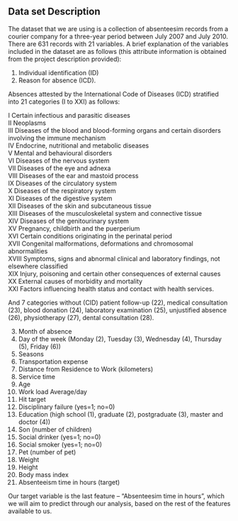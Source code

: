 ## Data set Description

The dataset that we are using is a collection of absenteesim records from a courier company for a three-year period between July 2007 and July 2010. There are 631 records with 21 variables. A brief explanation of the variables included in the dataset are as follows (this attribute information is obtained from the project description provided):

1. Individual identification (ID) 
2. Reason for absence (ICD).

Absences attested by the International Code of Diseases (ICD) stratified into 21 categories (I to XXI) as follows:

I Certain infectious and parasitic diseases  
II Neoplasms  
III Diseases of the blood and blood-forming organs and certain disorders involving the immune mechanism  
IV Endocrine, nutritional and metabolic diseases  
V Mental and behavioural disorders  
VI Diseases of the nervous system  
VII Diseases of the eye and adnexa  
VIII Diseases of the ear and mastoid process  
IX Diseases of the circulatory system  
X Diseases of the respiratory system  
XI Diseases of the digestive system  
XII Diseases of the skin and subcutaneous tissue  
XIII Diseases of the musculoskeletal system and connective tissue  
XIV Diseases of the genitourinary system  
XV Pregnancy, childbirth and the puerperium  
XVI Certain conditions originating in the perinatal period  
XVII Congenital malformations, deformations and chromosomal abnormalities  
XVIII Symptoms, signs and abnormal clinical and laboratory findings, not elsewhere classified  
XIX Injury, poisoning and certain other consequences of external causes  
XX External causes of morbidity and mortality  
XXI Factors influencing health status and contact with health services.

And 7 categories without (CID) patient follow-up (22), medical consultation (23), blood donation (24), laboratory examination (25), unjustified absence (26), physiotherapy (27), dental consultation (28).

3. Month of absence
4. Day of the week (Monday (2), Tuesday (3), Wednesday (4), Thursday (5), Friday (6))
5. Seasons
6. Transportation expense
7. Distance from Residence to Work (kilometers)
8. Service time
9. Age
10. Work load Average/day 
11. Hit target 
12. Disciplinary failure (yes=1; no=0)
13. Education (high school (1), graduate (2), postgraduate (3), master and doctor (4))
14. Son (number of children)
15. Social drinker (yes=1; no=0)
16. Social smoker (yes=1; no=0)
17. Pet (number of pet)
18. Weight
19. Height
20. Body mass index
21. Absenteeism time in hours (target)


Our target variable is the last feature – “Absenteesim time in hours”, which we will aim to predict through our analysis, based on the rest of the features available to us.
